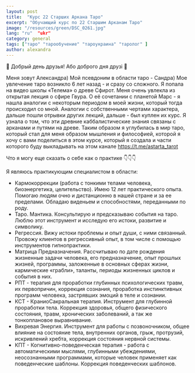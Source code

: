 ```yaml
---
layout: post
title:  "Курс 22 Старших Аркана Таро"
excerpt: "Обучающий курс по 22 Старшим Арканам Таро"
image: "/resources/green/DSC_0261.jpg"
lang: "ru"  "ukr"
category: general
tags: ["таро" "тарообучение" "тароукраина" "таролог" ]
author: alexandra
---
```

🔆 Добрый день друзья! Або доброго дня друзі 🌹

 Меня зовут Александра) Мой псевдоним в области таро - Сандра) 
Мое увлечение таро возникло 6 лет назад - и сразу со сложного. Я попала на видео школы «Телема» о древе Сфирот. Меня очень увлекла из открытая лекция о сфире Гвура. О её сочетании с планетой Марс - я нашла аналогии с некоторым периодом в моей жизни, который тогда происходил со мной. Аналогии с собственными чертами характера, дальше пошли отрывки других лекций, дальше - был куплен их курс. 
Я узнала о том, что эти древние каббалистические знания связаны с арканами и путями на древе. Таким образом я углубилась в мир таро, который стал для меня образом мышления и философией, которой я хочу с вами поделиться в этом курсе, который я создала и части которого буду выкладывать на этом канале  https://t.me/astarta_tarot

Что я могу еще сказать о себе как о практике 👇👇👇

Я являюсь практикующим специалистом  в области:
- Кармокоррекции (работа с тонкими телами человека, биоэнергетика, целительство). Имею 12 лет практического опыта. Помогаю людям очно и дистанционно в нашей стране и за ее пределами. Обладаю виденьем и способностями, переданными по роду. 
- Таро. Мантика. Консультирую и предсказываю события на таро. Люблю этот инструмент и исследую его истоки, развитие и символику. 
- Регрессия. Вижу истоки проблемы и опыт души, с ними связанный. Провожу клиентов в регрессивный опыт, в том числе с помощью инструментов гипнопрактики. 
- Матрица Предназначения. Рассчитываю по дате рождения жизненные задачи человека, его предназначение, опыт прошлых жизней, программы, заложенные в основных сферах жизни, кармические «грабли», таланты, периоды жизненных циклов и события в них. 
- РПТ - терапия для проработки глубинных психологических травм, их первопричин, коррекция сознания, проработка инстинктивных программ человека, застрявших эмоций в теле и сознании. 
- КСТ - КраниоСакральная терапия. Инструмент для глубинной проработки тела. Коррекция здоровья, общего физического состояния, травм, хронических заболеваний, а так же тонкоплановое выравнивание. 
- Вихревая Энергия. Инструмент для работы с позвоночником, общее влияние на состояние тела, внутренних органов, грыж, протрузий, искривлений хребта, коррекция состояния нервной системы. 
- КПТ - Когнитивно-поведенческая терапия - работа с автоматическими мыслями, глубинными убеждениями, неосознанными программами, которые человек применяет как поведенческие шаблоны. Коррекция поведенческих шаблонов.